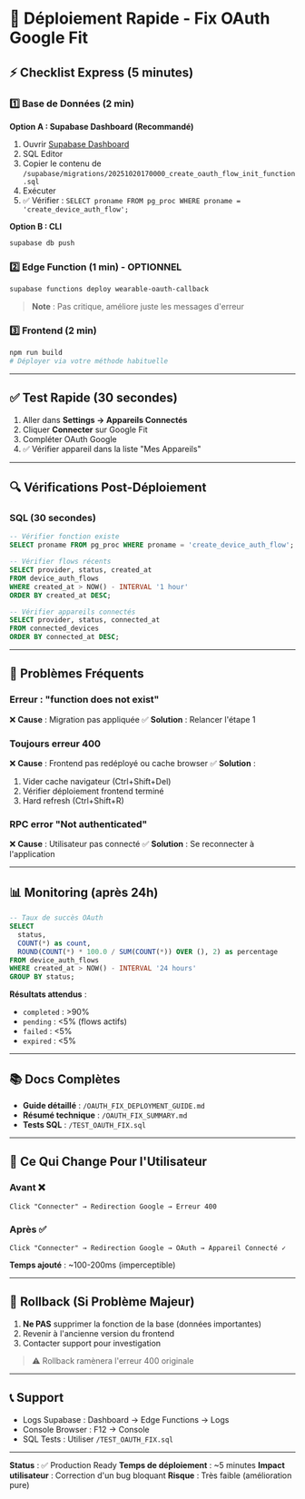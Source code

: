 # 🚀 Déploiement Rapide - Fix OAuth Google Fit

## ⚡ Checklist Express (5 minutes)

### 1️⃣ Base de Données (2 min)

**Option A : Supabase Dashboard (Recommandé)**
1. Ouvrir [Supabase Dashboard](https://app.supabase.com)
2. SQL Editor
3. Copier le contenu de `/supabase/migrations/20251020170000_create_oauth_flow_init_function.sql`
4. Exécuter
5. ✅ Vérifier : `SELECT proname FROM pg_proc WHERE proname = 'create_device_auth_flow';`

**Option B : CLI**
```bash
supabase db push
```

### 2️⃣ Edge Function (1 min) - OPTIONNEL

```bash
supabase functions deploy wearable-oauth-callback
```

> **Note** : Pas critique, améliore juste les messages d'erreur

### 3️⃣ Frontend (2 min)

```bash
npm run build
# Déployer via votre méthode habituelle
```

---

## ✅ Test Rapide (30 secondes)

1. Aller dans **Settings → Appareils Connectés**
2. Cliquer **Connecter** sur Google Fit
3. Compléter OAuth Google
4. ✅ Vérifier appareil dans la liste "Mes Appareils"

---

## 🔍 Vérifications Post-Déploiement

### SQL (30 secondes)

```sql
-- Vérifier fonction existe
SELECT proname FROM pg_proc WHERE proname = 'create_device_auth_flow';

-- Vérifier flows récents
SELECT provider, status, created_at
FROM device_auth_flows
WHERE created_at > NOW() - INTERVAL '1 hour'
ORDER BY created_at DESC;

-- Vérifier appareils connectés
SELECT provider, status, connected_at
FROM connected_devices
ORDER BY connected_at DESC;
```

---

## 🚨 Problèmes Fréquents

### Erreur : "function does not exist"
❌ **Cause** : Migration pas appliquée
✅ **Solution** : Relancer l'étape 1

### Toujours erreur 400
❌ **Cause** : Frontend pas redéployé ou cache browser
✅ **Solution** :
1. Vider cache navigateur (Ctrl+Shift+Del)
2. Vérifier déploiement frontend terminé
3. Hard refresh (Ctrl+Shift+R)

### RPC error "Not authenticated"
❌ **Cause** : Utilisateur pas connecté
✅ **Solution** : Se reconnecter à l'application

---

## 📊 Monitoring (après 24h)

```sql
-- Taux de succès OAuth
SELECT
  status,
  COUNT(*) as count,
  ROUND(COUNT(*) * 100.0 / SUM(COUNT(*)) OVER (), 2) as percentage
FROM device_auth_flows
WHERE created_at > NOW() - INTERVAL '24 hours'
GROUP BY status;
```

**Résultats attendus** :
- `completed` : >90%
- `pending` : <5% (flows actifs)
- `failed` : <5%
- `expired` : <5%

---

## 📚 Docs Complètes

- **Guide détaillé** : `/OAUTH_FIX_DEPLOYMENT_GUIDE.md`
- **Résumé technique** : `/OAUTH_FIX_SUMMARY.md`
- **Tests SQL** : `/TEST_OAUTH_FIX.sql`

---

## 🎯 Ce Qui Change Pour l'Utilisateur

### Avant ❌
```
Click "Connecter" → Redirection Google → Erreur 400
```

### Après ✅
```
Click "Connecter" → Redirection Google → OAuth → Appareil Connecté ✓
```

**Temps ajouté** : ~100-200ms (imperceptible)

---

## 🔄 Rollback (Si Problème Majeur)

1. **Ne PAS** supprimer la fonction de la base (données importantes)
2. Revenir à l'ancienne version du frontend
3. Contacter support pour investigation

> ⚠️ Rollback ramènera l'erreur 400 originale

---

## 📞 Support

- Logs Supabase : Dashboard → Edge Functions → Logs
- Console Browser : F12 → Console
- SQL Tests : Utiliser `/TEST_OAUTH_FIX.sql`

---

**Status** : ✅ Production Ready
**Temps de déploiement** : ~5 minutes
**Impact utilisateur** : Correction d'un bug bloquant
**Risque** : Très faible (amélioration pure)
